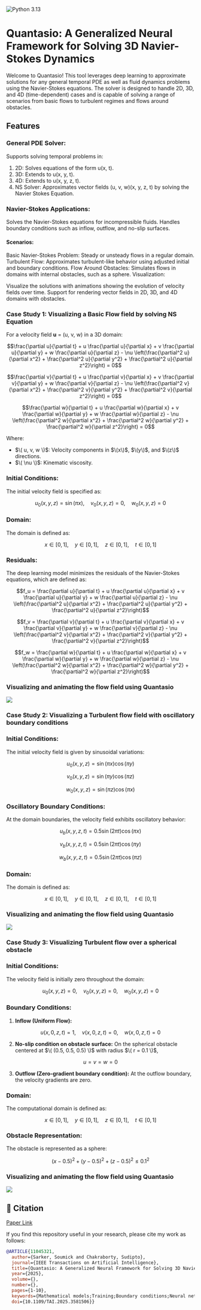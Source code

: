 ![Python 3.13](https://img.shields.io/badge/python-3.13-green.svg)

# Quantasio: A Generalized Neural Framework for Solving 3D Navier-Stokes Dynamics

Welcome to Quantasio! This tool leverages deep learning to approximate solutions for any general temporal PDE as well as fluid dynamics problems using the Navier-Stokes equations. The solver is designed to handle 2D, 3D, and 4D (time-dependent) cases and is capable of solving a range of scenarios from basic flows to turbulent regimes and flows around obstacles.

## Features
### General PDE Solver:

Supports solving temporal problems in:
1) 2D: Solves equations of the form u(x, t).
2) 3D: Extends to u(x, y, t).
3) 4D: Extends to u(x, y, z, t).
4) NS Solver: Approximates vector fields (u, v, w)(x, y, z, t) by solving the Navier Stokes Equation.

### Navier-Stokes Applications:

Solves the Navier-Stokes equations for incompressible fluids.
Handles boundary conditions such as inflow, outflow, and no-slip surfaces.
#### Scenarios:

Basic Navier-Stokes Problem: Steady or unsteady flows in a regular domain.
Turbulent Flow: Approximates turbulent-like behavior using adjusted initial and boundary conditions.
Flow Around Obstacles: Simulates flows in domains with internal obstacles, such as a sphere.
Visualization:

Visualize the solutions with animations showing the evolution of velocity fields over time.
Support for rendering vector fields in 2D, 3D, and 4D domains with obstacles.

### Case Study 1: Visualizing a Basic Flow field by solving NS Equation
For a velocity field **u** = (u, v, w) in a 3D domain:
```math
\frac{\partial u}{\partial t} + u \frac{\partial u}{\partial x} + v \frac{\partial u}{\partial y} + w \frac{\partial u}{\partial z} - \nu \left(\frac{\partial^2 u}{\partial x^2} + \frac{\partial^2 u}{\partial y^2} + \frac{\partial^2 u}{\partial z^2}\right) = 0
```
```math
\frac{\partial v}{\partial t} + u \frac{\partial v}{\partial x} + v \frac{\partial v}{\partial y} + w \frac{\partial v}{\partial z} - \nu \left(\frac{\partial^2 v}{\partial x^2} + \frac{\partial^2 v}{\partial y^2} + \frac{\partial^2 v}{\partial z^2}\right) = 0
```
```math
\frac{\partial w}{\partial t} + u \frac{\partial w}{\partial x} + v \frac{\partial w}{\partial y} + w \frac{\partial w}{\partial z} - \nu \left(\frac{\partial^2 w}{\partial x^2} + \frac{\partial^2 w}{\partial y^2} + \frac{\partial^2 w}{\partial z^2}\right) = 0
```
Where:
- $\( u, v, w \)$: Velocity components in $\(x\)$, $\(y\)$, and $\(z\)$ directions.
- $\( \nu \)$: Kinematic viscosity.

### Initial Conditions:
The initial velocity field is specified as:

```math
u_0(x, y, z) = \sin(\pi x), \quad v_0(x, y, z) = 0, \quad w_0(x, y, z) = 0
```
### Domain:
The domain is defined as:
```math
x \in [0, 1], \quad y \in [0, 1], \quad z \in [0, 1], \quad t \in [0, 1]
```
### Residuals:
The deep learning model minimizes the residuals of the Navier-Stokes equations, which are defined as:

```math
f_u = \frac{\partial u}{\partial t} + u \frac{\partial u}{\partial x} + v \frac{\partial u}{\partial y} + w \frac{\partial u}{\partial z} - \nu \left(\frac{\partial^2 u}{\partial x^2} + \frac{\partial^2 u}{\partial y^2} + \frac{\partial^2 u}{\partial z^2}\right)
```

```math
f_v = \frac{\partial v}{\partial t} + u \frac{\partial v}{\partial x} + v \frac{\partial v}{\partial y} + w \frac{\partial v}{\partial z} - \nu \left(\frac{\partial^2 v}{\partial x^2} + \frac{\partial^2 v}{\partial y^2} + \frac{\partial^2 v}{\partial z^2}\right)
```

```math
f_w = \frac{\partial w}{\partial t} + u \frac{\partial w}{\partial x} + v \frac{\partial w}{\partial y} + w \frac{\partial w}{\partial z} - \nu \left(\frac{\partial^2 w}{\partial x^2} + \frac{\partial^2 w}{\partial y^2} + \frac{\partial^2 w}{\partial z^2}\right)
```

### Visualizing and animating the flow field using Quantasio

![](./images/navier_stokes_animation.gif)

### Case Study 2: Visualizing a Turbulent flow field with oscillatory boundary conditions

### Initial Conditions:
The initial velocity field is given by sinusoidal variations:

```math
u_0(x, y, z) = \sin(\pi x) \cos(\pi y)
```

```math
v_0(x, y, z) = \sin(\pi y) \cos(\pi z)
```

```math
w_0(x, y, z) = \sin(\pi z) \cos(\pi x)
```

### Oscillatory Boundary Conditions:
At the domain boundaries, the velocity field exhibits oscillatory behavior:

```math
u_b(x, y, z, t) = 0.5 \sin(2\pi t) \cos(\pi x)
```

```math
v_b(x, y, z, t) = 0.5 \sin(2\pi t) \cos(\pi y)
```

```math
w_b(x, y, z, t) = 0.5 \sin(2\pi t) \cos(\pi z)
```

### Domain:
The domain is defined as:

```math
x \in [0, 1], \quad y \in [0, 1], \quad z \in [0, 1], \quad t \in [0, 1]
```

### Visualizing and animating the flow field using Quantasio
![](./images/navier_stokes_turbulence.gif)

### Case Study 3: Visualizing Turbulent flow over a spherical obstacle

### Initial Conditions:
The velocity field is initially zero throughout the domain:

```math
u_0(x, y, z) = 0, \quad v_0(x, y, z) = 0, \quad w_0(x, y, z) = 0
```

### Boundary Conditions:
1. **Inflow (Uniform Flow):**
```math
   u(x, 0, z, t) = 1, \quad v(x, 0, z, t) = 0, \quad w(x, 0, z, t) = 0
```
2. **No-slip condition on obstacle surface:**
   On the spherical obstacle centered at $\( (0.5, 0.5, 0.5) \)$ with radius $\( r = 0.1 \)$,
```math
   u = v = w = 0
```
3. **Outflow (Zero-gradient boundary condition):**
   At the outflow boundary, the velocity gradients are zero.

### Domain:
The computational domain is defined as:
```math
x \in [0, 1], \quad y \in [0, 1], \quad z \in [0, 1], \quad t \in [0, 1]
```

### Obstacle Representation:
The obstacle is represented as a sphere:
```math
(x - 0.5)^2 + (y - 0.5)^2 + (z - 0.5)^2 \leq 0.1^2
```

### Visualizing and animating the flow field using Quantasio
![](./images/navier_stokes_obstacle.gif)


## 📄 Citation

[Paper Link](https://ieeexplore.ieee.org/abstract/document/10927473)

If you find this repository useful in your research, please cite my work as follows:

```bibtex
@ARTICLE{11045321,
  author={Sarker, Soumick and Chakraborty, Sudipto},
  journal={IEEE Transactions on Artificial Intelligence}, 
  title={Quantasio: A Generalized Neural Framework for Solving 3D Navier-Stokes Dynamics}, 
  year={2025},
  volume={},
  number={},
  pages={1-10},
  keywords={Mathematical models;Training;Boundary conditions;Neural networks;Convergence;Accuracy;Modulation;Scalability;Real-time systems;Geometry;Quantasio;Physics-Informed Neural Networks;Partial Differential Equations;Navier-Stokes Equations;Turbulent Flow},
  doi={10.1109/TAI.2025.3581506}}
